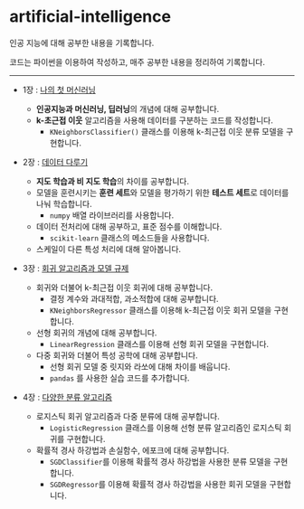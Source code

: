 # artificial-intelligence
인공 지능에 대해 공부한 내용을 기록합니다.

코드는 파이썬을 이용하여 작성하고, 매주 공부한 내용을 정리하여 기록합니다.

-----

- 1장 : [나의 첫 머신러닝](https://leedongyeop.notion.site/Chapter1-89be424aa39741aaa5ba2e2cb6f0f082)
  - **인공지능과 머신러닝, 딥러닝**의 개념에 대해 공부합니다.
  - **k-초근접 이웃** 알고리즘을 사용해 데이터를 구분하는 코드를 작성합니다.
    - `KNeighborsClassifier()` 클래스를 이용해 k-최근접 이웃 분류 모델을 구현합니다.

- 2장 : [데이터 다루기](https://leedongyeop.notion.site/Chapter2-8b957ac0cc294c8b943dc697758ed577)
  - **지도 학습과 비 지도 학습**의 차이를 공부합니다.
  - 모델을 훈련시키는 **훈련 세트**와 모델을 평가하기 위한 **테스트 세트**로 데이터를 나눠 학습합니다.
    - `numpy` 배열 라이브러리를 사용합니다.
  - 데이터 전처리에 대해 공부하고, 표준 점수를 이해합니다.
    - `scikit-learn` 클래스의 메소드들을 사용합니다.
  - 스케일이 다른 특성 처리에 대해 알아봅니다.

- 3장 : [회귀 알고리즘과 모델 규제](https://leedongyeop.notion.site/Chapter3-fc4ee0672b02452ba0af184d7c08a8f8)
  - 회귀와 더불어 k-최근접 이웃 회귀에 대해 공부합니다.
    - 결정 계수와 과대적합, 과소적합에 대해 공부합니다.
    - `KNeighborsRegressor` 클래스를 이용해 k-최근접 이웃 회귀 모델을 구현합니다.
  - 선형 회귀의 개념에 대해 공부합니다.
    - `LinearRegression` 클래스를 이용해 선형 회귀 모델을 구현합니다.
  - 다중 회귀와 더불어 특성 공학에 대해 공부합니다.
    - 선형 회귀 모델 중 릿지와 라쏘에 대해 차이를 배웁니다.
    - `pandas` 를 사용한 실습 코드를 추가합니다.

- 4장 : [다양한 분류 알고리즘](https://leedongyeop.notion.site/Chapter4-a3839a31575d4575941f05cbd8227edb)
  - 로지스틱 회귀 알고리즘과 다중 분류에 대해 공부합니다.
    - `LogisticRegression` 클래스를 이용해 선형 분류 알고리즘인 로지스틱 회귀를 구현합니다.
  - 확률적 경사 하강법과 손실함수, 에포크에 대해 공부합니다.
    - `SGDClassifier`를 이용해 확률적 경사 하강법을 사용한 분류 모델을 구현합니다.
    - `SGDRegressor`를 이용해 확률적 경사 하강법을 사용한 회귀 모델을 구현합니다.
